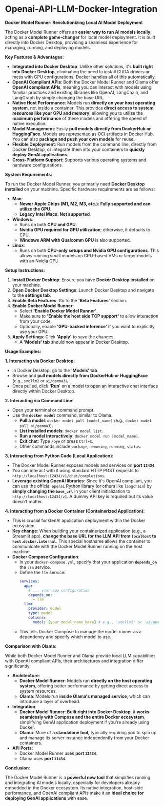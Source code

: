 # Openai-API-LLM-Docker-Integration

**Docker Model Runner: Revolutionizing Local AI Model Deployment**

The Docker Model Runner offers an **easier way to run AI models locally**, acting as a **complete game-changer** for local model deployment. It is built directly into Docker Desktop, providing a seamless experience for managing, running, and deploying models.

**Key Features & Advantages:**

*   **Integrated into Docker Desktop**: Unlike other solutions, it's **built right into Docker Desktop**, eliminating the need to install CUDA drivers or mess with GPU configurations. Docker handles all of this automatically.
*   **OpenAI Compliant APIs**: Both the Docker Model Runner and Olama offer **OpenAI compliant APIs**, meaning you can interact with models using familiar practices and existing libraries like OpenAI, LangChain, and LangGraph by simply changing the base URL.
*   **Native Host Performance**: Models run **directly on your host operating system**, not inside a container. This provides **direct access to system resources like your GPU and memory**, allowing you to utilize the **maximum performance** of these models and offering the speed of native execution.
*   **Model Management**: Easily **pull models directly from DockerHub or HuggingFace**. Models are represented as OCI artifacts in Docker Hub. You can also **package and push your own models** for reuse.
*   **Flexible Deployment**: Run models from the command line, directly from Docker Desktop, or integrate them into your containers to **quickly deploy GenAI applications**.
*   **Cross-Platform Support**: Supports various operating systems and hardware configurations.

**System Requirements:**

To run the Docker Model Runner, you primarily need **Docker Desktop installed** on your machine. Specific hardware requirements are as follows:

*   **Mac**:
    *   **Newer Apple Chips (M1, M2, M3, etc.)**: **Fully supported and can utilize the GPU**.
    *   **Legacy Intel Macs**: **Not supported**.
*   **Windows**:
    *   Runs on both **CPU and GPU**.
    *   **Nvidia GPU required for GPU utilization**; otherwise, it defaults to CPU.
    *   **Windows ARM with Qualcomm GPU** is also supported.
*   **Linux**:
    *   Runs on both **CPU-only setups and Nvidia GPU configurations**. This allows running small models on CPU-based VMs or larger models with an Nvidia GPU.

**Setup Instructions:**

1.  **Install Docker Desktop**: Ensure you have **Docker Desktop installed** on your machine.
2.  **Open Docker Desktop Settings**: Launch Docker Desktop and navigate to the **settings tab**.
3.  **Enable Beta Features**: Go to the **'Beta Features'** section.
4.  **Enable Docker Model Runner**:
    *   Select **'Enable Docker Model Runner'**.
    *   Make sure to **'Enable the host side TCP support'** to allow interaction from your code.
    *   Optionally, enable **'GPU-backed inference'** if you want to explicitly use your GPU.
5.  **Apply Settings**: Click **'Apply'** to save the changes.
    *   A **'Models' tab** should now appear in Docker Desktop.

**Usage Examples:**

**1. Interacting via Docker Desktop:**

*   In Docker Desktop, go to the **'Models' tab**.
*   Browse and **pull models directly from DockerHub or HuggingFace** (e.g., `smollm2` or `ai/gemma3`).
*   Once pulled, click **'Run'** on a model to open an interactive chat interface directly within Docker Desktop.

**2. Interacting via Command Line:**

*   Open your terminal or command prompt.
*   Use the **`docker model`** command, similar to Olama.
    *   **Pull a model**: `docker model pull [model_name]` (e.g., `docker model pull ai/gemma3`).
    *   **List installed models**: `docker model list`.
    *   **Run a model interactively**: `docker model run [model_name]`.
    *   **Exit chat**: Type `/bye` or press `Ctrl+C`.
    *   Other commands include `package`, `removing`, `running`, `status`.

**3. Interacting from Python Code (Local Application):**

*   The Docker Model Runner exposes models and services on **port `12434`**.
*   You can interact with it using standard HTTP POST requests to `http://localhost:12434/v1/chat/completions`.
*   **Leverage existing OpenAI libraries**: Since it's OpenAI compliant, you can use the official `openai` Python library (or others like `langchain`) by **simply changing the `base_url`** in your client initialization to `http://localhost:12434/v1`. A dummy API key is required but its value doesn't matter.

**4. Interacting from a Docker Container (Containerized Application):**

*   This is crucial for GenAI application deployment within the Docker ecosystem.
*   **Key change**: When building your containerized application (e.g., a Streamlit app), **change the base URL for the LLM API from `localhost` to `host.docker.internal`**. This special hostname allows the container to communicate with the Docker Model Runner running on the host machine.
*   **Docker Compose Configuration**:
    *   In your `docker-compose.yml`, specify that your application **`depends_on`** the `llm` service.
    *   Define the `llm` service:
        ```yaml
        services:
          app:
            # ... your app configuration
            depends_on:
              - llm
          llm:
            provider: model
            type: model
            options:
              model: [your_model_name_here] # e.g., 'smollm2' or 'ai/gemma3'
        ```
    *   This tells Docker Compose to manage the model runner as a dependency and specify which model to use.

**Comparison with Olama:**

While both Docker Model Runner and Olama provide local LLM capabilities with OpenAI compliant APIs, their architectures and integration differ significantly:

*   **Architecture**:
    *   **Docker Model Runner**: Models run **directly on the host operating system**, offering better performance by getting direct access to system resources.
    *   **Olama**: Models run **inside Olama's managed service**, which can introduce a layer of overhead.
*   **Integration**:
    *   **Docker Model Runner**: **Built right into Docker Desktop**, it **works seamlessly with Compose and the entire Docker ecosystem**, simplifying GenAI application deployment if you're already using Docker.
    *   **Olama**: More of a **standalone tool**, typically requiring you to spin up and manage its server instance independently from your Docker containers.
*   **API Ports**:
    *   Docker Model Runner uses **port `12434`**.
    *   Olama uses **port `11434`**.

**Conclusion:**

The Docker Model Runner is a **powerful new tool** that simplifies running and integrating AI models locally, especially for developers already embedded in the Docker ecosystem. Its native integration, host-side performance, and OpenAI compliant APIs make it an **ideal choice for deploying GenAI applications** with ease.
